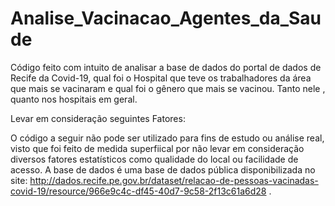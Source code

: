 # Analise_Vacinacao_Agentes_da_Saude
Código feito com intuito de analisar a base de dados do portal de dados de Recife da Covid-19, qual foi o Hospital que teve os trabalhadores da área que mais se vacinaram e qual foi o gênero que mais se vacinou. Tanto nele , quanto nos hospitais em geral.

Levar em consideração seguintes Fatores:

O código a seguir não pode ser utilizado para fins de estudo ou análise real, visto que foi feito de medida superfiical por não levar em consideração diversos fatores estatísticos como qualidade do local ou facilidade de acesso. A base de dados é uma base de dados pública disponibilizada no site: http://dados.recife.pe.gov.br/dataset/relacao-de-pessoas-vacinadas-covid-19/resource/966e9c4c-df45-40d7-9c58-2f13c61a6d28 .
